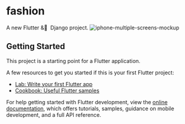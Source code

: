 # fashion

A new Flutter & ِ Django project.
![iphone-multiple-screens-mockup](https://github.com/user-attachments/assets/14fc6071-bab3-4ead-b701-623088d59943)


## Getting Started

This project is a starting point for a Flutter application.

A few resources to get you started if this is your first Flutter project:

- [Lab: Write your first Flutter app](https://docs.flutter.dev/get-started/codelab)
- [Cookbook: Useful Flutter samples](https://docs.flutter.dev/cookbook)

For help getting started with Flutter development, view the
[online documentation](https://docs.flutter.dev/), which offers tutorials,
samples, guidance on mobile development, and a full API reference.
